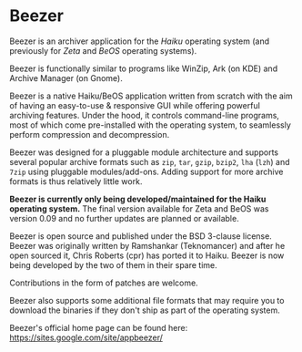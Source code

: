# Beezer

Beezer is an archiver application for the _Haiku_ operating system (and previously for _Zeta_ and _BeOS_ operating systems).

Beezer is functionally similar to programs like WinZip, Ark (on KDE) and Archive Manager (on Gnome).

Beezer is a native Haiku/BeOS application written from scratch with the aim of having an easy-to-use & responsive GUI while offering powerful archiving features. Under the hood, it controls command-line programs, most of which come pre-installed with the operating system, to seamlessly perform compression and decompression.

Beezer was designed for a pluggable module architecture and supports several popular archive formats such as `zip`, `tar`, `gzip`, `bzip2`, `lha` (`lzh`) and `7zip` using pluggable modules/add-ons. Adding support for more archive formats is thus relatively little work.

**Beezer is currently only being developed/maintained for the Haiku operating system.** The final version available for Zeta and BeOS was version 0.09 and no further updates are planned or available.

Beezer is open source and published under the BSD 3-clause license. Beezer was originally written by Ramshankar (Teknomancer) and after he open sourced it, Chris Roberts (cpr) has ported it to Haiku. Beezer is now being developed by the two of them in their spare time.

Contributions in the form of patches are welcome.

Beezer also supports some additional file formats that may require you to download the binaries if they don't ship as part of the operating system.

Beezer's official home page can be found here: https://sites.google.com/site/appbeezer/
